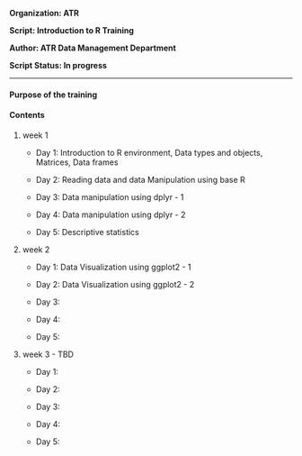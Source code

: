 **Organization:   ATR**

**Script:         Introduction to R Training**

**Author:         ATR Data Management Department**

**Script Status:  In progress**

***


#### Purpose of the training


#### Contents

1) week 1

    * Day 1: Introduction to R environment, Data types and objects, Matrices, Data frames

    * Day 2: Reading data and data Manipulation using base R

    * Day 3: Data manipulation using dplyr - 1

    * Day 4: Data manipulation using dplyr - 2

    * Day 5: Descriptive statistics

2) week 2

    * Day 1: Data Visualization using ggplot2 - 1

    * Day 2: Data Visualization using ggplot2 - 2

    * Day 3:

    * Day 4: 

    * Day 5:

3) week 3 - TBD

    * Day 1:

    * Day 2:

    * Day 3:

    * Day 4: 

    * Day 5:
